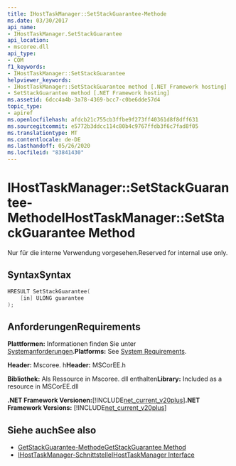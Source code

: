 ```yaml
---
title: IHostTaskManager::SetStackGuarantee-Methode
ms.date: 03/30/2017
api_name:
- IHostTaskManager.SetStackGuarantee
api_location:
- mscoree.dll
api_type:
- COM
f1_keywords:
- IHostTaskManager::SetStackGuarantee
helpviewer_keywords:
- IHostTaskManager::SetStackGuarantee method [.NET Framework hosting]
- SetStackGuarantee method [.NET Framework hosting]
ms.assetid: 6dcc4a4b-3a78-4369-bcc7-c0be6dde57d4
topic_type:
- apiref
ms.openlocfilehash: afdcb21c755cb3ffbe9f273ff40361d8f8dff631
ms.sourcegitcommit: e5772b3ddcc114c80b4c9767ffdb3f6c7fad8f05
ms.translationtype: MT
ms.contentlocale: de-DE
ms.lasthandoff: 05/26/2020
ms.locfileid: "83841430"
---
```

# <a name="ihosttaskmanagersetstackguarantee-method"></a><span data-ttu-id="e806d-102">IHostTaskManager::SetStackGuarantee-Methode</span><span class="sxs-lookup"><span data-stu-id="e806d-102">IHostTaskManager::SetStackGuarantee Method</span></span>
<span data-ttu-id="e806d-103">Nur für die interne Verwendung vorgesehen.</span><span class="sxs-lookup"><span data-stu-id="e806d-103">Reserved for internal use only.</span></span>  
  
## <a name="syntax"></a><span data-ttu-id="e806d-104">Syntax</span><span class="sxs-lookup"><span data-stu-id="e806d-104">Syntax</span></span>  
  
```cpp  
HRESULT SetStackGuarantee(  
    [in] ULONG guarantee  
);  
```  
  
## <a name="requirements"></a><span data-ttu-id="e806d-105">Anforderungen</span><span class="sxs-lookup"><span data-stu-id="e806d-105">Requirements</span></span>  
 <span data-ttu-id="e806d-106">**Plattformen:** Informationen finden Sie unter [Systemanforderungen](../../get-started/system-requirements.md).</span><span class="sxs-lookup"><span data-stu-id="e806d-106">**Platforms:** See [System Requirements](../../get-started/system-requirements.md).</span></span>  
  
 <span data-ttu-id="e806d-107">**Header:** Mscoree. h</span><span class="sxs-lookup"><span data-stu-id="e806d-107">**Header:** MSCorEE.h</span></span>  
  
 <span data-ttu-id="e806d-108">**Bibliothek:** Als Ressource in Mscoree. dll enthalten</span><span class="sxs-lookup"><span data-stu-id="e806d-108">**Library:** Included as a resource in MSCorEE.dll</span></span>  
  
 <span data-ttu-id="e806d-109">**.NET Framework Versionen:**[!INCLUDE[net_current_v20plus](../../../../includes/net-current-v20plus-md.md)]</span><span class="sxs-lookup"><span data-stu-id="e806d-109">**.NET Framework Versions:** [!INCLUDE[net_current_v20plus](../../../../includes/net-current-v20plus-md.md)]</span></span>  
  
## <a name="see-also"></a><span data-ttu-id="e806d-110">Siehe auch</span><span class="sxs-lookup"><span data-stu-id="e806d-110">See also</span></span>

- [<span data-ttu-id="e806d-111">GetStackGuarantee-Methode</span><span class="sxs-lookup"><span data-stu-id="e806d-111">GetStackGuarantee Method</span></span>](ihosttaskmanager-getstackguarantee-method.md)
- [<span data-ttu-id="e806d-112">IHostTaskManager-Schnittstelle</span><span class="sxs-lookup"><span data-stu-id="e806d-112">IHostTaskManager Interface</span></span>](ihosttaskmanager-interface.md)
